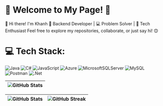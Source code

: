 
# 🌟 Welcome to My Page! 🌟
👋 Hi there! I'm Khanh
🎯 Backend Developer | 💻 Problem Solver | 🚀 Tech Enthusiast
Feel free to explore my repositories, collaborate, or just say hi! 😊  
# 💻 Tech Stack:
![Java](https://img.shields.io/badge/java-%23ED8B00.svg?style=flat-square&logo=openjdk&logoColor=white) ![C#](https://img.shields.io/badge/c%23-%23239120.svg?style=flat-square&logo=csharp&logoColor=white) ![JavaScript](https://img.shields.io/badge/javascript-%23323330.svg?style=flat-square&logo=javascript&logoColor=%23F7DF1E) ![Azure](https://img.shields.io/badge/azure-%230072C6.svg?style=flat-square&logo=microsoftazure&logoColor=white) ![MicrosoftSQLServer](https://img.shields.io/badge/Microsoft%20SQL%20Server-CC2927?style=flat-square&logo=microsoft%20sql%20server&logoColor=white) ![MySQL](https://img.shields.io/badge/mysql-4479A1.svg?style=flat-square&logo=mysql&logoColor=white) ![Postman](https://img.shields.io/badge/Postman-FF6C37?style=flat-square&logo=postman&logoColor=white) ![.Net](https://img.shields.io/badge/.NET-5C2D91?style=flat-square&logo=.net&logoColor=white)

<table>
 <thead>
  <tr>
      <th><img src="https://github-readme-stats.vercel.app/api?username=acnbokhb12&theme=white&hide_border=true&include_all_commits=false&count_private=false" alt="GitHub Stats" style="max-width: 100%;" ></th>
  </tr>
 </thead>
</table>

<table>
 <thead>
  <tr>
   <th style=""padding:6px 13px;><img src="https://github-readme-stats.vercel.app/api?username=acnbokhb12&theme=white&hide_border=true&include_all_commits=false&count_private=false" alt="GitHub Stats" style="max-width: 100%;" ></th>
   <th style=""padding:6px 13px;><img src="https://github-readme-stats.vercel.app/api/top-langs/?username=acnbokhb12&theme=white&hide_border=true&include_all_commits=false&count_private=false&layout=compact" alt="GitHub Streak" style="max-width: 100%;"></th>
  </tr>
 </thead>
</table>

